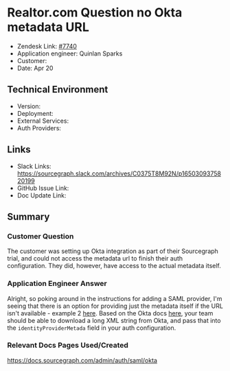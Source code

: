 # Realtor.com Question no Okta metadata URL<!-- Ticket Title  Hint: include keywords to make it searchable -->
 
- Zendesk Link: [#7740](https://sourcegraph.zendesk.com/agent/tickets/7740)
- Application engineer: Quinlan Sparks
- Customer: <!-- Redact if this contains personally identifying information -->
- Date: Apr 20

<!-- Data populated from integration, speak to Ben Gordon or Michael Bali if not working -->
<!-- During Internal team trial, fill missing data manually (we are waiting for all data to sync) -->
 
## Technical Environment
- Version: 
- Deployment:
- External Services:
- Auth Providers: 
 
 
## Links
<!-- Data for application engineer manual entry -->
- Slack Links: https://sourcegraph.slack.com/archives/C0375T8M92N/p1650309375820199
- GitHub Issue Link:
- Doc Update Link:
 
## Summary
### Customer Question
The customer was setting up Okta integration as part of their Sourcegraph trial, and could not access the metadata url to finish their auth configuration. They did, however, have access to the actual metadata itself.

### Application Engineer Answer
Alright, so poking around in the instructions for adding a SAML provider, I'm seeing that there is an option for providing just the metadata itself if the URL isn't available - example 2 [here](https://docs.sourcegraph.com/admin/auth/saml#add-a-saml-provider). Based on the Okta docs [here](https://help.okta.com/en/prod/Content/Topics/Security/idp-add-metadata.htm), your team should be able to download a long XML string from Okta, and pass that into the `identityProviderMetada` field in your auth configuration.

 
### Relevant Docs Pages Used/Created
https://docs.sourcegraph.com/admin/auth/saml/okta

<!-- Once complete, upload a copy to https://github.com/sourcegraph/support-tools-internal/tree/main/resolved-tickets as a .md file -->
<!-- Name the file 7740.md -->
